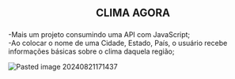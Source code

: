 <h2 align="center">CLIMA AGORA</h2>

###


###

<p align="left">-Mais um projeto consumindo uma API com JavaScript;<br>-Ao colocar o nome de uma Cidade, Estado, País, o usuário recebe informações básicas sobre o clima daquela região;</p>

![Pasted image 20240821171437](https://github.com/user-attachments/assets/adffd41b-6edc-47e4-826d-d9f17c080d6b)
###

